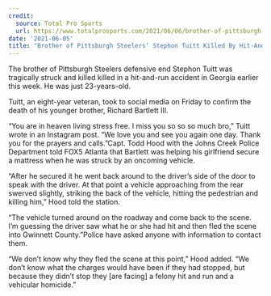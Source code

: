 ```yaml
---
credit:
  source: Total Pro Sports
  url: https://www.totalprosports.com/2021/06/06/brother-of-pittsburgh-steelers-stephon-tuitt-killed-by-hit-and-run-driver/
date: '2021-06-05'
title: "Brother of Pittsburgh Steelers’ Stephon Tuitt Killed By Hit-And-Run Driver"
---
```

The brother of Pittsburgh Steelers defensive end Stephon Tuitt was tragically struck and killed killed in a hit-and-run accident in Georgia earlier this week. He was just 23-years-old.

Tuitt, an eight-year veteran, took to social media on Friday to confirm the death of his younger brother, Richard Bartlett III.

“You are in heaven living stress free. I miss you so so so much bro,” Tuitt wrote in an Instagram post. “We love you and see you again one day. Thank you for the prayers and calls.”Capt. Todd Hood with the Johns Creek Police Department told FOX5 Atlanta that Bartlett was helping his girlfriend secure a mattress when he was struck by an oncoming vehicle.

“After he secured it he went back around to the driver’s side of the door to speak with the driver. At that point a vehicle approaching from the rear swerved slightly, striking the back of the vehicle, hitting the pedestrian and killing him,” Hood told the station.

“The vehicle turned around on the roadway and come back to the scene. I’m guessing the driver saw what he or she had hit and then fled the scene into Gwinnett County.”Police have asked anyone with information to contact them.

“We don’t know why they fled the scene at this point,” Hood added. “We don’t know what the charges would have been if they had stopped, but because they didn’t stop they [are facing] a felony hit and run and a vehicular homicide.”
